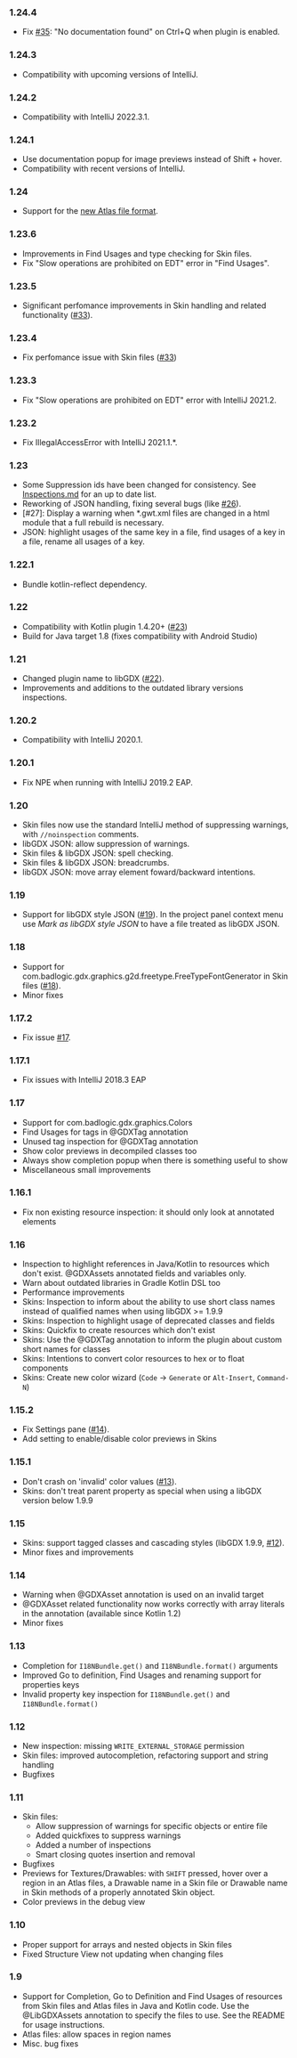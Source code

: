 ### 1.24.4
* Fix [#35](https://github.com/BlueBoxWare/LibGDXPlugin/issues/35): "No documentation found" on Ctrl+Q when plugin is enabled.

### 1.24.3
* Compatibility with upcoming versions of IntelliJ.

### 1.24.2
* Compatibility with IntelliJ 2022.3.1.

### 1.24.1
* Use documentation popup for image previews instead of Shift + hover.
* Compatibility with recent versions of IntelliJ.

### 1.24
* Support for the [new Atlas file format](https://github.com/libgdx/libgdx/commit/a4a0240e2db47d7273797eaf371133f84749f823).

### 1.23.6
* Improvements in Find Usages and type checking for Skin files.
* Fix "Slow operations are prohibited on EDT" error in "Find Usages".

### 1.23.5
* Significant perfomance improvements in Skin handling and related functionality ([#33](https://github.com/BlueBoxWare/LibGDXPlugin/issues/33)).

### 1.23.4
* Fix perfomance issue with Skin files ([#33](https://github.com/BlueBoxWare/LibGDXPlugin/issues/33))

### 1.23.3
* Fix "Slow operations are prohibited on EDT" error with IntelliJ 2021.2.

### 1.23.2 
* Fix IllegalAccessError with IntelliJ 2021.1.*.

### 1.23
* Some Suppression ids have been changed for consistency. See [Inspections.md](https://github.com/BlueBoxWare/LibGDXPlugin/Inspections.md) for an up to date list.
* Reworking of JSON handling, fixing several bugs (like [#26](https://github.com/BlueBoxWare/LibGDXPlugin/issues/26)).
* [#27]: Display a warning when *.gwt.xml files are changed in a html module that a full rebuild is necessary.
* JSON: highlight usages of the same key in a file, find usages of a key in a file, rename all usages of a key.

### 1.22.1
* Bundle kotlin-reflect dependency.

### 1.22
* Compatibility with Kotlin plugin 1.4.20+ ([#23](https://github.com/BlueBoxWare/LibGDXPlugin/issues/23))
* Build for Java target 1.8 (fixes compatibility with Android Studio)

### 1.21
* Changed plugin name to libGDX ([#22](https://github.com/BlueBoxWare/LibGDXPlugin/issues/22)).
* Improvements and additions to the outdated library versions inspections.

### 1.20.2
* Compatibility with IntelliJ 2020.1.

### 1.20.1
* Fix NPE when running with IntelliJ 2019.2 EAP.
            
### 1.20
* Skin files now use the standard IntelliJ method of suppressing warnings, with `//noinspection` comments.
* libGDX JSON: allow suppression of warnings.
* Skin files & libGDX JSON: spell checking.
* Skin files & libGDX JSON: breadcrumbs.
* libGDX JSON: move array element foward/backward intentions.
  
### 1.19
* Support for libGDX style JSON ([#19](https://github.com/BlueBoxWare/LibGDXPlugin/issues/19)).
 In the project panel context menu use <i>Mark as libGDX style JSON</i> to have a file treated as libGDX JSON.

### 1.18
* Support for com.badlogic.gdx.graphics.g2d.freetype.FreeTypeFontGenerator in Skin files ([#18](https://github.com/BlueBoxWare/LibGDXPlugin/issues/18)).
* Minor fixes

### 1.17.2
* Fix issue [#17](https://github.com/BlueBoxWare/LibGDXPlugin/issues/17).

### 1.17.1
* Fix issues with IntelliJ 2018.3 EAP

### 1.17
* Support for com.badlogic.gdx.graphics.Colors
* Find Usages for tags in @GDXTag annotation
* Unused tag inspection for @GDXTag annotation
* Show color previews in decompiled classes too
* Always show completion popup when there is something useful to show
* Miscellaneous small improvements

### 1.16.1
* Fix non existing resource inspection: it should only look at annotated elements
        
### 1.16
* Inspection to highlight references in Java/Kotlin to resources which don't exist. @GDXAssets annotated
fields and variables only.
* Warn about outdated libraries in Gradle Kotlin DSL too
* Performance improvements
* Skins: Inspection to inform about the ability to use short class names instead of qualified names when
using libGDX >= 1.9.9
* Skins: Inspection to highlight usage of deprecated classes and fields
* Skins: Quickfix to create resources which don't exist
* Skins: Use the @GDXTag annotation to inform the plugin about custom short names for classes
* Skins: Intentions to convert color resources to hex or to float components
* Skins: Create new color wizard (`Code` -> `Generate` or `Alt-Insert`, `Command-N`)

### 1.15.2
* Fix Settings pane ([#14](https://github.com/BlueBoxWare/LibGDXPlugin/issues/14)).
* Add setting to enable/disable color previews in Skins

### 1.15.1
* Don't crash on 'invalid' color values ([#13](https://github.com/BlueBoxWare/LibGDXPlugin/issues/13)).
* Skins: don't treat parent property as special when using a libGDX version below 1.9.9

### 1.15
* Skins: support tagged classes and cascading styles (libGDX 1.9.9, [#12](https://github.com/BlueBoxWare/LibGDXPlugin/issues/12)).
* Minor fixes and improvements

### 1.14
* Warning when @GDXAsset annotation is used on an invalid target
* @GDXAsset related functionality now works correctly with array literals in the annotation (available
since Kotlin 1.2)
* Minor fixes

### 1.13
* Completion for `I18NBundle.get()` and `I18NBundle.format()` arguments
* Improved Go to definition, Find Usages and renaming support for properties keys
* Invalid property key inspection for `I18NBundle.get()` and `I18NBundle.format()`

### 1.12
* New inspection: missing `WRITE_EXTERNAL_STORAGE` permission
* Skin files: improved autocompletion, refactoring support and string handling
* Bugfixes

### 1.11
* Skin files:
    * Allow suppression of warnings for specific objects or entire file
    * Added quickfixes to suppress warnings
    * Added a number of inspections
    * Smart closing quotes insertion and removal
* Bugfixes
* Previews for Textures/Drawables: with `SHIFT` pressed, hover over a region in an Atlas files, a Drawable
name in a Skin file or Drawable name in Skin methods of a properly annotated Skin object.
* Color previews in the debug view

### 1.10
* Proper support for arrays and nested objects in Skin files
* Fixed Structure View not updating when changing files

### 1.9
* Support for Completion, Go to Definition and Find Usages of resources from Skin files and Atlas files in
Java and Kotlin code. Use the @LibGDXAssets annotation to specify the files to use. See the README for usage
instructions.
* Atlas files: allow spaces in region names
* Misc. bug fixes
